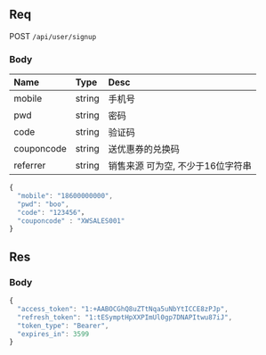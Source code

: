 ## Req

POST `/api/user/signup`

### Body

| Name        | Type   | Desc   |
|:------------|:-------|:-------|
| mobile      | string | 手机号 |
| pwd         | string | 密码   |
| code        | string | 验证码 |
| couponcode  | string | 送优惠券的兑换码 |
| referrer    | string | 销售来源 可为空, 不少于16位字符串|

```js
{
  "mobile": "18600000000",
  "pwd": "boo",
  "code": "123456"，
  "couponcode" : "XWSALES001"
}
```

## Res
### Body
```js
{
  "access_token": "1:+AABOCGhQ8uZTtNqa5uNbYtICCE8zPJp",
  "refresh_token": "1:tESymptHpXXPImUl0gp7DNAPItwu87iJ",
  "token_type": "Bearer",
  "expires_in": 3599
}
```
